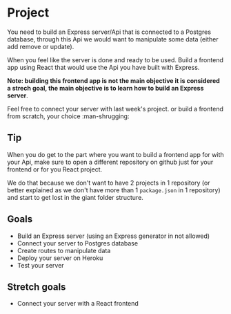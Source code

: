 # Project

You need to build an Express server/Api that is connected to a Postgres database, through this Api we would want to manipulate some data (either add remove or update).

When you feel like the server is done and ready to be used.
Build a frontend app using React that would use the Api you have built with Express. 

**Note: building this frontend app is not the main objective it is considered a strech goal, the main objective is to learn how to build an Express server**.

Feel free to connect your server with last week's project. or build a frontend from scratch, your choice :man-shrugging: 

## Tip

When you do get to the part where you want to build a frontend app for with your Api, make sure to open a different repository on github just for your frontend or for you React project.

We do that because we don't want to have 2 projects in 1 repository (or better explained as we don't have more than 1 `package.json` in 1 repository) and start to get lost in the giant folder structure.

## Goals

- Build an Express server (using an Express generator in not allowed)
- Connect your server to Postgres database
- Create routes to manipulate data
- Deploy your server on Heroku
- Test your server

## Stretch goals

- Connect your server with a React frontend
